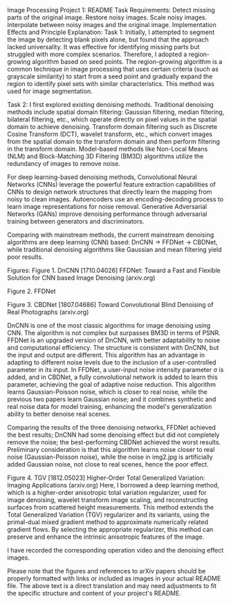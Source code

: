 Image Processing Project 1: README
Task Requirements:
Detect missing parts of the original image.
Restore noisy images.
Scale noisy images.
Interpolate between noisy images and the original image.
Implementation Effects and Principle Explanation:
Task 1:
Initially, I attempted to segment the image by detecting blank pixels alone, but found that the approach lacked universality. It was effective for identifying missing parts but struggled with more complex scenarios. Therefore, I adopted a region-growing algorithm based on seed points. The region-growing algorithm is a common technique in image processing that uses certain criteria (such as grayscale similarity) to start from a seed point and gradually expand the region to identify pixel sets with similar characteristics. This method was used for image segmentation.

Task 2:
I first explored existing denoising methods. Traditional denoising methods include spatial domain filtering: Gaussian filtering, median filtering, bilateral filtering, etc., which operate directly on pixel values in the spatial domain to achieve denoising. Transform domain filtering such as Discrete Cosine Transform (DCT), wavelet transform, etc., which convert images from the spatial domain to the transform domain and then perform filtering in the transform domain. Model-based methods like Non-Local Means (NLM) and Block-Matching 3D Filtering (BM3D) algorithms utilize the redundancy of images to remove noise.

For deep learning-based denoising methods, Convolutional Neural Networks (CNNs) leverage the powerful feature extraction capabilities of CNNs to design network structures that directly learn the mapping from noisy to clean images. Autoencoders use an encoding-decoding process to learn image representations for noise removal. Generative Adversarial Networks (GANs) improve denoising performance through adversarial training between generators and discriminators.

Comparing with mainstream methods, the current mainstream denoising algorithms are deep learning (CNN) based: DnCNN -> FFDNet -> CBDNet, while traditional denoising algorithms like Gaussian and mean filtering yield poor results.

Figures:
Figure 1. DnCNN
[1710.04026] FFDNet: Toward a Fast and Flexible Solution for CNN based Image Denoising (arxiv.org)

Figure 2. FFDNet

Figure 3. CBDNet
[1807.04686] Toward Convolutional Blind Denoising of Real Photographs (arxiv.org)

DnCNN is one of the most classic algorithms for image denoising using CNN. The algorithm is not complex but surpasses BM3D in terms of PSNR. FFDNet is an upgraded version of DnCNN, with better adaptability to noise and computational efficiency. The structure is consistent with DnCNN, but the input and output are different. This algorithm has an advantage in adapting to different noise levels due to the inclusion of a user-controlled parameter in its input. In FFDNet, a user-input noise intensity parameter σ is added, and in CBDNet, a fully convolutional network is added to learn this parameter, achieving the goal of adaptive noise reduction. This algorithm learns Gaussian-Poisson noise, which is closer to real noise, while the previous two papers learn Gaussian noise; and it combines synthetic and real noise data for model training, enhancing the model's generalization ability to better denoise real scenes.

Comparing the results of the three denoising networks, FFDNet achieved the best results; DnCNN had some denoising effect but did not completely remove the noise; the best-performing CBDNet achieved the worst results. Preliminary consideration is that this algorithm learns noise closer to real noise (Gaussian-Poisson noise), while the noise in img2.jpg is artificially added Gaussian noise, not close to real scenes, hence the poor effect.

Figure 4. TGV [1812.05023] Higher-Order Total Generalized Variation: Imaging Applications (arxiv.org)
Here, I borrowed a deep learning method, which is a higher-order anisotropic total variation regularizer, used for image denoising, wavelet transform image scaling, and reconstructing surfaces from scattered height measurements. This method extends the Total Generalized Variation (TGV) regularizer and its variants, using the primal-dual mixed gradient method to approximate numerically related gradient flows. By selecting the appropriate regularizer, this method can preserve and enhance the intrinsic anisotropic features of the image.

I have recorded the corresponding operation video and the denoising effect images.

Please note that the figures and references to arXiv papers should be properly formatted with links or included as images in your actual README file. The above text is a direct translation and may need adjustments to fit the specific structure and content of your project's README.
